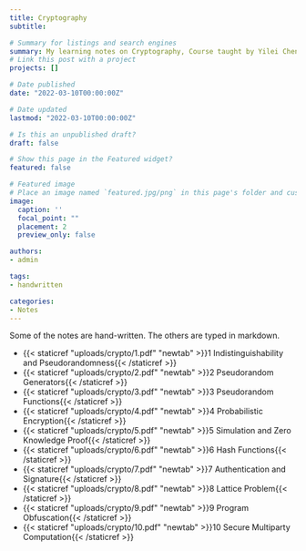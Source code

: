 ```yaml
---
title: Cryptography
subtitle: 

# Summary for listings and search engines
summary: My learning notes on Cryptography, Course taught by Yilei Chen in 2021 Spring.
# Link this post with a project
projects: []

# Date published
date: "2022-03-10T00:00:00Z"

# Date updated
lastmod: "2022-03-10T00:00:00Z"

# Is this an unpublished draft?
draft: false

# Show this page in the Featured widget?
featured: false

# Featured image
# Place an image named `featured.jpg/png` in this page's folder and customize its options here.
image:
  caption: ''
  focal_point: ""
  placement: 2
  preview_only: false

authors:
- admin

tags:
- handwritten

categories:
- Notes
---
```


Some of the notes are hand-written. The others are typed in markdown.

- {{< staticref "uploads/crypto/1.pdf" "newtab" >}}1 Indistinguishability and Pseudorandomness{{< /staticref >}}
- {{< staticref "uploads/crypto/2.pdf" "newtab" >}}2 Pseudorandom Generators{{< /staticref >}}
- {{< staticref "uploads/crypto/3.pdf" "newtab" >}}3 Pseudorandom Functions{{< /staticref >}}
- {{< staticref "uploads/crypto/4.pdf" "newtab" >}}4 Probabilistic Encryption{{< /staticref >}}
- {{< staticref "uploads/crypto/5.pdf" "newtab" >}}5 Simulation and Zero Knowledge Proof{{< /staticref >}}
- {{< staticref "uploads/crypto/6.pdf" "newtab" >}}6 Hash Functions{{< /staticref >}}
- {{< staticref "uploads/crypto/7.pdf" "newtab" >}}7 Authentication and Signature{{< /staticref >}}
- {{< staticref "uploads/crypto/8.pdf" "newtab" >}}8 Lattice Problem{{< /staticref >}}
- {{< staticref "uploads/crypto/9.pdf" "newtab" >}}9 Program Obfuscation{{< /staticref >}}
- {{< staticref "uploads/crypto/10.pdf" "newtab" >}}10 Secure Multiparty Computation{{< /staticref >}}
